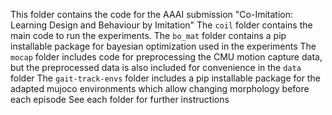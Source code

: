 This folder contains the code for the AAAI submission "Co-Imitation: Learning Design and Behaviour by Imitation"
The `coil` folder contains the main code to run the experiments.
The `bo_mat` folder contains a pip installable package for bayesian optimization used in the experiments
The `mocap` folder includes code for preprocessing the CMU motion capture data,
    but the preprocessed data is also included for convenience in the `data` folder
The `gait-track-envs` folder includes a pip installable package for the adapted mujoco environments 
    which allow changing morphology before each episode
See each folder for further instructions